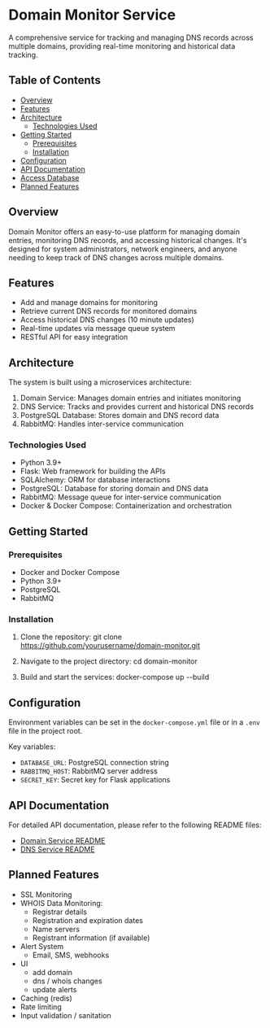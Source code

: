 # Domain Monitor Service

A comprehensive service for tracking and managing DNS records across multiple domains, providing real-time monitoring and historical data tracking.

## Table of Contents
- [Overview](#overview)
- [Features](#features)
- [Architecture](#architecture)
  - [Technologies Used](#technologies-used)
- [Getting Started](#getting-started)
  - [Prerequisites](#prerequisites)
  - [Installation](#installation)
- [Configuration](#configuration)
- [API Documentation](#api-documentation)
- [Access Database](#access-database)
- [Planned Features](#planned-features)

## Overview

Domain Monitor offers an easy-to-use platform for managing domain entries, monitoring DNS records, and accessing historical changes. It's designed for system administrators, network engineers, and anyone needing to keep track of DNS changes across multiple domains.

## Features

- Add and manage domains for monitoring
- Retrieve current DNS records for monitored domains
- Access historical DNS changes (10 minute updates)
- Real-time updates via message queue system
- RESTful API for easy integration

## Architecture

The system is built using a microservices architecture:

1. Domain Service: Manages domain entries and initiates monitoring
2. DNS Service: Tracks and provides current and historical DNS records
3. PostgreSQL Database: Stores domain and DNS record data
4. RabbitMQ: Handles inter-service communication

### Technologies Used

- Python 3.9+
- Flask: Web framework for building the APIs
- SQLAlchemy: ORM for database interactions
- PostgreSQL: Database for storing domain and DNS data
- RabbitMQ: Message queue for inter-service communication
- Docker & Docker Compose: Containerization and orchestration

## Getting Started

### Prerequisites

- Docker and Docker Compose
- Python 3.9+
- PostgreSQL
- RabbitMQ

### Installation

1. Clone the repository:
   git clone https://github.com/yourusername/domain-monitor.git

2. Navigate to the project directory:
   cd domain-monitor

3. Build and start the services:
   docker-compose up --build

## Configuration

Environment variables can be set in the `docker-compose.yml` file or in a `.env` file in the project root.

Key variables:
- `DATABASE_URL`: PostgreSQL connection string
- `RABBITMQ_HOST`: RabbitMQ server address
- `SECRET_KEY`: Secret key for Flask applications

## API Documentation

For detailed API documentation, please refer to the following README files:

- [Domain Service README](./backend/domain-service/README.md)
- [DNS Service README](./backend/dns-service/README.md)

## Planned Features
- SSL Monitoring
- WHOIS Data Monitoring: 
  - Registrar details
  - Registration and expiration dates
  - Name servers
  - Registrant information (if available)
- Alert System
  - Email, SMS, webhooks
- UI
  - add domain
  - dns / whois changes
  - update alerts
- Caching (redis) 
- Rate limiting
- Input validation / sanitation
